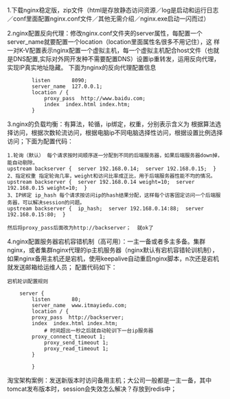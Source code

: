 1.下载nginx稳定版，zip文件（html是存放静态访问资源／log是启动和运行日志／conf里面配置nginx.conf文件／其他无需介绍／nginx.exe启动一闪而过）

2.nginx配置反向代理：修改nginx.conf文件夹的server属性，每配置一个server_name就要配置一个location（location里面属性名很多不用记住），这
样一对K-V配置表示nginx配置一个虚拟主机，每一个虚拟主机配合host文件（也就是DNS配置,实际对外网开发种不需要配置DNS）设置ip重转发，运用反向代理，实现IP真实地址隐藏。
下面为nginx的反向代理配置信息
```
        listen       8090;
        server_name  127.0.0.1;  	  
        location / {
            proxy_pass  http://www.baidu.com;
            index  index.html index.htm;
        }

```

3.nginx的负载均衡：有算法，轮循，ip绑定，权重，分别表示含义为  根据算法选择访问，根据次数轮流访问，根据电脑ip不同电脑选择性访问，根据设置比例选择访问；下面为配置代码：
```
1.轮询（默认） 每个请求按时间顺序逐一分配到不同的后端服务器，如果后端服务器down掉，能自动剔除。 
upstream backserver {  server 192.168.0.14;  server 192.168.0.15;  } 
2、指定权重 指定轮询几率，weight和访问比率成正比，用于后端服务器性能不均的情况。 
upstream backserver {  server 192.168.0.14 weight=10;  server 192.168.0.15 weight=10;  } 
3、IP绑定 ip_hash 每个请求按访问ip的hash结果分配，这样每个访客固定访问一个后端服务器，可以解决session的问题。 
upstream backserver {  ip_hash;  server 192.168.0.14:88;  server 192.168.0.15:80;  } 

然后将proxy_pass后面改为http://backserver；  就ok了
```
4.nginx配置服务器宕机容错机制（高可用）：一主一备或者多主多备。集群nginx，或者集群nginx代理的ip主机服务器（nginx默认有宕机容错轮训机制），如果nginx备用主机还是宕机，使用keepalive自动重启nginx脚本，n次还是宕机就发送邮箱给运维人员；
配置代码如下：
```
宕机轮训配置规则

    server {
        listen       80;
        server_name  www.itmayiedu.com;
        location / {
	    proxy_pass  http://backserver;
	    index  index.html index.htm;
            # 时间超出一秒之后就自动轮训下一台ip服务器
	    proxy_connect_timeout 1;
            proxy_send_timeout 1;
            proxy_read_timeout 1;
        }
		
	    }
```
淘宝架构案例：发送新版本时访问备用主机；大公司一般都是一主一备，其中tomcat发布版本时，session会失效怎么解决？存放到redis中；
